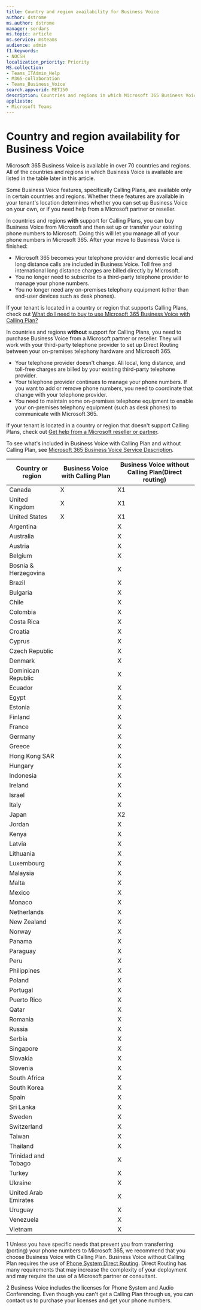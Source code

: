 ```yaml
---
title: Country and region availability for Business Voice
author: dstrome 
ms.author: dstrome
manager: serdars
ms.topic: article
ms.service: msteams
audience: admin
f1.keywords:
- NOCSH
localization_priority: Priority
MS.collection: 
- Teams_ITAdmin_Help
- M365-collaboration
- Teams_Business_Voice
search.appverid: MET150
description: Countries and regions in which Microsoft 365 Business Voice is available.
appliesto: 
- Microsoft Teams
---
```


# Country and region availability for Business Voice

Microsoft 365 Business Voice is available in over 70 countries and regions. All of the countries and regions in which Business Voice is available are listed in the table later in this article.

Some Business Voice features, specifically Calling Plans, are available only in certain countries and regions. Whether these features are available in your tenant's location determines whether you can set up Business Voice on your own, or if you need help from a Microsoft partner or reseller.

In countries and regions **with** support for Calling Plans, you can buy Business Voice from Microsoft and then set up or transfer your existing phone numbers to Microsoft. Doing this will let you manage all of your phone numbers in Microsoft 365. After your move to Business Voice is finished:

-   Microsoft 365 becomes your telephone provider and domestic local and long distance calls are included in Business Voice. Toll free and international long distance charges are billed directly by Microsoft.
-   You no longer need to subscribe to a third-party telephone provider to manage your phone numbers.
-   You no longer need any on-premises telephony equipment (other than end-user devices such as desk phones).

If your tenant is located in a country or region that supports Calling Plans, check out [What do I need to buy to use Microsoft 365 Business Voice with Calling Plan?](what-to-buy.md)

In countries and regions **without** support for Calling Plans, you need to purchase Business Voice from a Microsoft partner or reseller. They will work with your third-party telephone provider to set up Direct Routing between your on-premises telephony hardware and Microsoft 365.

-   Your telephone provider doesn't change. All local, long distance, and toll-free charges are billed by your existing third-party telephone provider.
-   Your telephone provider continues to manage your phone numbers. If you want to add or remove phone numbers, you need to coordinate that change with your telephone provider.
-   You need to maintain some on-premises telephone equipment to enable your on-premises telephony equipment (such as desk phones) to communicate with Microsoft 365.

If your tenant is located in a country or region that doesn't support Calling Plans, check out [Get help from a Microsoft reseller or partner](reseller-partner-support.md).

To see what's included in Business Voice with Calling Plan and without Calling Plan, see [Microsoft 365 Business Voice Service Description](/office365/servicedescriptions/microsoft-365-business-voice-service-description).

| Country or region    | Business Voice with Calling Plan | Business Voice without Calling Plan(Direct routing) |
|----------------------|----------------------------------|-----------------------------------------------------|
| Canada               | X                                | X1                                                  |
| United Kingdom       | X                                | X1                                                  |
| United States        | X                                | X1                                                  |
| Argentina            |                                  | X                                                   |
| Australia            |                                  | X                                                   |
| Austria              |                                  | X                                                   |
| Belgium              |                                  | X                                                   |
| Bosnia & Herzegovina |                                  | X                                                   |
| Brazil               |                                  | X                                                   |
| Bulgaria             |                                  | X                                                   |
| Chile                |                                  | X                                                   |
| Colombia             |                                  | X                                                   |
| Costa Rica           |                                  | X                                                   |
| Croatia              |                                  | X                                                   |
| Cyprus               |                                  | X                                                   |
| Czech Republic       |                                  | X                                                   |
| Denmark              |                                  | X                                                   |
| Dominican Republic   |                                  | X                                                   |
| Ecuador              |                                  | X                                                   |
| Egypt                |                                  | X                                                   |
| Estonia              |                                  | X                                                   |
| Finland              |                                  | X                                                   |
| France               |                                  | X                                                   |
| Germany              |                                  | X                                                   |
| Greece               |                                  | X                                                   |
| Hong Kong SAR        |                                  | X                                                   |
| Hungary              |                                  | X                                                   |
| Indonesia            |                                  | X                                                   |
| Ireland              |                                  | X                                                   |
| Israel               |                                  | X                                                   |
| Italy                |                                  | X                                                   |
| Japan                |                                  | X2                                                  |
| Jordan               |                                  | X                                                   |
| Kenya                |                                  | X                                                   |
| Latvia               |                                  | X                                                   |
| Lithuania            |                                  | X                                                   |
| Luxembourg           |                                  | X                                                   |
| Malaysia             |                                  | X                                                   |
| Malta                |                                  | X                                                   |
| Mexico               |                                  | X                                                   |
| Monaco               |                                  | X                                                   |
| Netherlands          |                                  | X                                                   |
| New Zealand          |                                  | X                                                   |
| Norway               |                                  | X                                                   |
| Panama               |                                  | X                                                   |
| Paraguay             |                                  | X                                                   |
| Peru                 |                                  | X                                                   |
| Philippines          |                                  | X                                                   |
| Poland               |                                  | X                                                   |
| Portugal             |                                  | X                                                   |
| Puerto Rico          |                                  | X                                                   |
| Qatar                |                                  | X                                                   |
| Romania              |                                  | X                                                   |
| Russia               |                                  | X                                                   |
| Serbia               |                                  | X                                                   |
| Singapore            |                                  | X                                                   |
| Slovakia             |                                  | X                                                   |
| Slovenia             |                                  | X                                                   |
| South Africa         |                                  | X                                                   |
| South Korea          |                                  | X                                                   |
| Spain                |                                  | X                                                   |
| Sri Lanka            |                                  | X                                                   |
| Sweden               |                                  | X                                                   |
| Switzerland          |                                  | X                                                   |
| Taiwan               |                                  | X                                                   |
| Thailand             |                                  | X                                                   |
| Trinidad and Tobago  |                                  | X                                                   |
| Turkey               |                                  | X                                                   |
| Ukraine              |                                  | X                                                   |
| United Arab Emirates |                                  | X                                                   |
| Uruguay              |                                  | X                                                   |
| Venezuela            |                                  | X                                                   |
| Vietnam              |                                  | X                                                   |

1 Unless you have specific needs that prevent you from transferring (porting) your phone numbers to Microsoft 365, we recommend that you choose Business Voice with Calling Plan. Business Voice without Calling Plan requires the use of [Phone System Direct Routing](../direct-routing-landing-page.md). Direct Routing has many requirements that may increase the complexity of your deployment and may require the use of a Microsoft partner or consultant.

2 Business Voice includes the licenses for Phone System and Audio Conferencing. Even though you can't get a Calling Plan through us, you can contact us to purchase your licenses and get your phone numbers.
